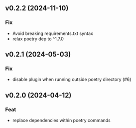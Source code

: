 ## v0.2.2 (2024-11-10)

### Fix

- Avoid breaking requirements.txt syntax
- relax poetry dep to ^1.7.0

## v0.2.1 (2024-05-03)

### Fix

- disable plugin when running outside poetry directory (#6)

## v0.2.0 (2024-04-12)

### Feat

- replace dependencies within poetry commands
